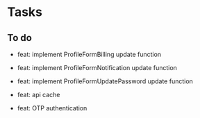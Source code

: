 # Tasks

## To do

- feat: implement ProfileFormBilling update function
- feat: implement ProfileFormNotification update function
- feat: implement ProfileFormUpdatePassword update function


- feat: api cache
- feat: OTP authentication